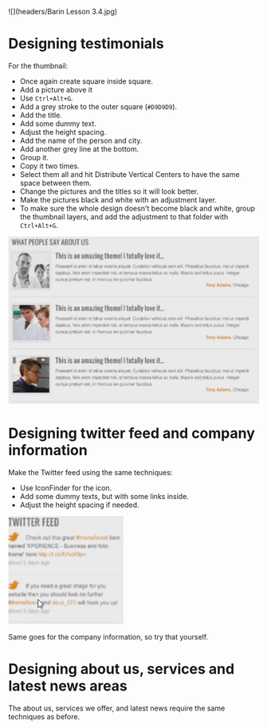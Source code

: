 ![](headers/Barin Lesson 3.4.jpg)
# Designing testimonials

For the thumbnail:

* Once again create square inside square.
* Add a picture above it
* Use `Ctrl+Alt+G`.
* Add a grey stroke to the outer square (`#D9D9D9`).
* Add the title.
* Add some dummy text.
* Adjust the height spacing.
* Add the name of the person and city.
* Add another grey line at the bottom.
* Group it.
* Copy it two times.
* Select them all and hit Distribute Vertical Centers to have the same space between them.
* Change the pictures and the titles so it will look better.
* Make the pictures black and white with an adjustment layer.
* To make sure the whole design doesn't become black and white, group the thumbnail layers, and add the adjustment to that folder with `Ctrl+Alt+G`.

![](images/3-4_testimonials.png)

# Designing twitter feed and company information

Make the Twitter feed using the same techniques:

* Use IconFinder for the icon.
* Add some dummy texts, but with some links inside.
* Adjust the height spacing if needed.

![](images/3-4_feed.png)

Same goes for the company information, so try that yourself.

# Designing about us, services and latest news areas

The about us, services we offer, and latest news require the same techniques as before.